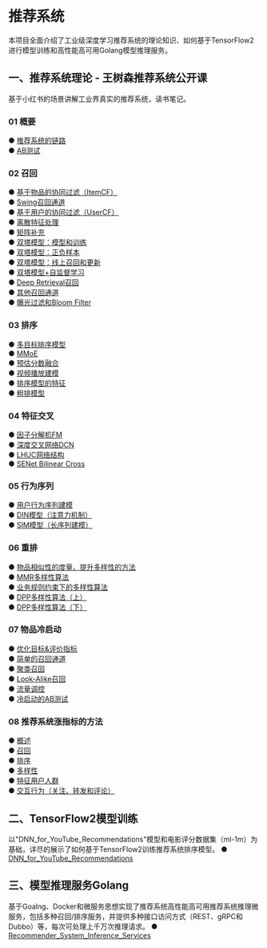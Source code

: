 # 推荐系统
本项目全面介绍了工业级深度学习推荐系统的理论知识、如何基于TensorFlow2进行模型训练和高性能高可用Golang模型推理服务。

## 一、推荐系统理论 - 王树森推荐系统公开课
基于小红书的场景讲解工业界真实的推荐系统，读书笔记。

### 01 概要
●  [推荐系统的链路](https://github.com/solidglue/Recommender_System/blob/master/01_Basic/01_01_Recommend_flow.ipynb)  
●  [AB测试](https://github.com/solidglue/Recommender_System/blob/master/01_Basic/01_02_AB_test.ipynb)  

### 02 召回
●  [基于物品的协同过滤（ItemCF）](https://github.com/solidglue/recommender_system/blob/master/02_Recall/02_01_Item_cf.ipynb)  
●  [Swing召回通道](https://github.com/solidglue/recommender_system/blob/master/02_Recall/02_02_Swing.ipynb)  
●  [基于用户的协同过滤（UserCF）](https://github.com/solidglue/recommender_system/blob/master/02_Recall/02_03_User_cf.ipynb)  
●  [离散特征处理](https://github.com/solidglue/recommender_system/blob/master/02_Recall/02_04_Discrete_feature.ipynb)  
●  [矩阵补充](https://github.com/solidglue/recommender_system/blob/master/02_Recall/02_05_Matrix_completion.ipynb)  
●  [双塔模型：模型和训练](https://github.com/solidglue/recommender_system/blob/master/02_Recall/02_06_Twotower_model_and_training.ipynb)  
●  [双塔模型：正负样本](https://github.com/solidglue/recommender_system/blob/master/02_Recall/02_07_Twotower_positive_and%20negtive_samples.ipynb)  
●  [双塔模型：线上召回和更新](https://github.com/solidglue/recommender_system/blob/master/02_Recall/02_08_Twotower_serving.ipynb)  
●  [双塔模型+自监督学习](https://github.com/solidglue/recommender_system/blob/master/02_Recall/02_09_Twotower_and_selfupervised_learning.ipynb)  
●  [Deep Retrieval召回](https://github.com/solidglue/Recommender_System/blob/master/02_Recall/02_10_Deep_retrieval.ipynb)  
●  [其他召回通道](https://github.com/solidglue/recommender_system/blob/master/02_Recall/02_11_Geo_author_cache_recall.ipynb)    
●  [曝光过滤和Bloom Filter](https://github.com/solidglue/recommender_system/blob/master/02_Recall/02_12_Exposure_and_bloom_filter.ipynb)  

### 03 排序
●  [多目标排序模型](https://github.com/solidglue/Recommender_System/blob/master/03_Rank/03_01_Multi_task_model.ipynb)    
●  [MMoE](https://github.com/solidglue/Recommender_System/blob/master/03_Rank/03_02_mmoe.ipynb)    
●  [预估分数融合](https://github.com/solidglue/Recommender_System/blob/master/03_Rank/03_03_Weight_score.ipynb)  
●  [视频播放建模](https://github.com/solidglue/Recommender_System/blob/master/03_Rank/03_04_Video_model.ipynb)  
●  [排序模型的特征](https://github.com/solidglue/Recommender_System/blob/master/03_Rank/03_05_Ranking_model_features.ipynb)  
●  [粗排模型](https://github.com/solidglue/Recommender_System/blob/master/03_Rank/03_06_Preranking.ipynb)  

### 04 特征交叉
●  [因子分解机FM](https://github.com/solidglue/Recommender_System/blob/master/04_Cross/04_01_FM.ipynb)  
●  [深度交叉网络DCN](https://github.com/solidglue/Recommender_System/blob/master/04_Cross/04_02_DCN.ipynb)   
●  [LHUC网络结构](https://github.com/solidglue/Recommender_System/blob/master/04_Cross/04_03_LHUC.ipynb)  
●  [SENet Bilinear Cross](https://github.com/solidglue/Recommender_System/blob/master/04_Cross/04_04_SENet_Bilinear_cross.ipynb)  

### 05 行为序列
●  [用户行为序列建模](https://github.com/solidglue/Recommender_System/blob/master/05_LastN/05_01_User_behavior_sequence.ipynb)  
●  [DIN模型（注意力机制）](https://github.com/solidglue/Recommender_System/blob/master/05_LastN/05_02_DIN.ipynb)  
●  [SIM模型（长序列建模）](https://github.com/solidglue/Recommender_System/blob/master/05_LastN/05_03_SIM.ipynb)  

### 06 重排
●  [物品相似性的度量、提升多样性的方法](https://github.com/solidglue/Recommender_System/blob/master/06_Rerank/06_01_Diversity.ipynb)   
●  [MMR多样性算法](https://github.com/solidglue/Recommender_System/blob/master/06_Rerank/06_02_MMR.ipynb)  
●  [业务规则约束下的多样性算法](https://github.com/solidglue/Recommender_System/blob/master/06_Rerank/06_03_Rerank_rules.ipynb)  
●  [DPP多样性算法（上）](https://github.com/solidglue/Recommender_System/blob/master/06_Rerank/06_04_DPP_01.ipynb)   
●  [DPP多样性算法（下）](https://github.com/solidglue/Recommender_System/blob/master/06_Rerank/06_05_DPP_02.ipynb)   

### 07 物品冷启动
●  [优化目标&评价指标](https://github.com/solidglue/Recommender_System/blob/master/07_Cold_start/07_01_Optimization_objectives_and_evaluation_metrics.ipynb)   
●  [简单的召回通道](https://github.com/solidglue/Recommender_System/blob/master/07_Cold_start/07_02_Simple_recall.ipynb)  
●  [聚类召回](https://github.com/solidglue/Recommender_System/blob/master/07_Cold_start/07_03_Clustering_recall.ipynb)  
●  [Look-Alike召回](https://github.com/solidglue/Recommender_System/blob/master/07_Cold_start/07_04_Look_a_like_recall.ipynb)  
●  [流量调控](https://github.com/solidglue/Recommender_System/blob/master/07_Cold_start/07_05_Network_flow_control.ipynb)  
●  [冷启动的AB测试](https://github.com/solidglue/Recommender_System/blob/master/07_Cold_start/07_06_Cold_start_abtest.ipynb)  

### 08 推荐系统涨指标的方法
●  [概述](https://github.com/solidglue/Recommender_System/blob/master/08_Improvement/08_01_Improvement_basic.ipynb)  
●  [召回](https://github.com/solidglue/Recommender_System/blob/master/08_Improvement/08_02_Improvement_recall.ipynb)  
●  [排序](https://github.com/solidglue/Recommender_System/blob/master/08_Improvement/08_03_Improvement_rank.ipynb)  
●  [多样性](https://github.com/solidglue/Recommender_System/blob/master/08_Improvement/08_04_Improvement_diversoty.ipynb)  
●  [特征用户人群](https://github.com/solidglue/Recommender_System/blob/master/08_Improvement/08_05_Improvement_special_user_group.ipynb)  
●  [交互行为（关注、转发和评论）](https://github.com/solidglue/Recommender_System/blob/master/08_Improvement/08_06_Improvement_interaction_behavior.ipynb)  


## 二、TensorFlow2模型训练
以"DNN_for_YouTube_Recommendations"模型和电影评分数据集（ml-1m）为基础，详尽的展示了如何基于TensorFlow2训练推荐系统排序模型。
● [DNN_for_YouTube_Recommendations](https://github.com/solidglue/DNN_for_YouTube_Recommendations)  


## 三、模型推理服务Golang
基于Goalng、Docker和微服务思想实现了推荐系统高性能高可用推荐系统推理微服务，包括多种召回/排序服务，并提供多种接口访问方式（REST、gRPC和Dubbo）等，每次可处理上千万次推理请求。
● [Recommender_System_Inference_Services](https://github.com/solidglue/Recommender_System_Inference_Services)  
